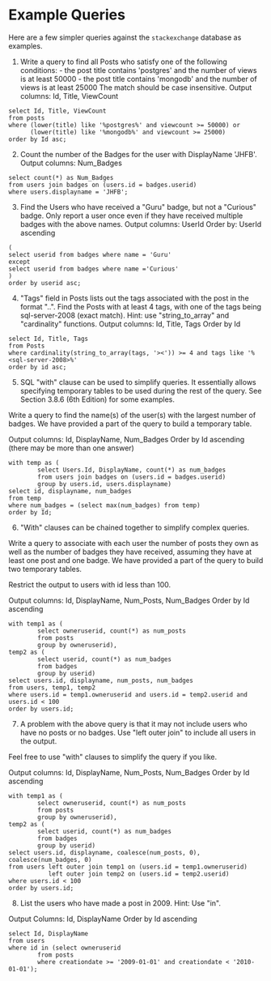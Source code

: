 # Example Queries

Here are a few simpler queries against the `stackexchange` database as examples.

1. Write a query to find all Posts who satisfy one of the following conditions:
       - the post title contains 'postgres' and the number of views is at least 50000
       - the post title contains 'mongodb' and the number of views is at least 25000
The match should be case insensitive.
Output columns: Id, Title, ViewCount

```
select Id, Title, ViewCount
from posts
where (lower(title) like '%postgres%' and viewcount >= 50000) or 
      (lower(title) like '%mongodb%' and viewcount >= 25000)
order by Id asc;
```

2. Count the number of the Badges for the user with DisplayName 'JHFB'.
Output columns: Num_Badges

```
select count(*) as Num_Badges
from users join badges on (users.id = badges.userid)
where users.displayname = 'JHFB';
```


3. Find the Users who have received a "Guru" badge, but not a "Curious" badge.
Only report a user once even if they have received multiple badges with the above names.
Output columns: UserId
Order by: UserId ascending

```
(
select userid from badges where name = 'Guru' 
except 
select userid from badges where name ='Curious'
)
order by userid asc;
```

4. "Tags" field in Posts lists out the tags associated with the post in the format "<tag1><tag2>..<tagn>".
Find the Posts with at least 4 tags, with one of the tags being sql-server-2008 (exact match).
Hint: use "string_to_array" and "cardinality" functions.
Output columns: Id, Title, Tags
Order by Id
```
select Id, Title, Tags
from Posts 
where cardinality(string_to_array(tags, '><')) >= 4 and tags like '%<sql-server-2008>%'
order by id asc;
```


5. SQL "with" clause can be used to simplify queries. It essentially allows
specifying temporary tables to be used during the rest of the query. See Section
3.8.6 (6th Edition) for some examples.

Write a query to find the name(s) of the user(s) with the largest number of badges. 
We have provided a part of the query to build a temporary table.

Output columns: Id, DisplayName, Num_Badges
Order by Id ascending (there may be more than one answer)
```
with temp as (
        select Users.Id, DisplayName, count(*) as num_badges 
        from users join badges on (users.id = badges.userid)
        group by users.id, users.displayname)
select id, displayname, num_badges
from temp 
where num_badges = (select max(num_badges) from temp)
order by Id;
```

6. "With" clauses can be chained together to simplify complex queries. 

Write a query to associate with each user the number of posts they own as well as the
number of badges they have received, assuming they have at least one post and
one badge. We have provided a part of the query to build two temporary tables.

Restrict the output to users with id less than 100.

Output columns: Id, DisplayName, Num_Posts, Num_Badges
Order by Id ascending

```
with temp1 as (
        select owneruserid, count(*) as num_posts
        from posts
        group by owneruserid),
temp2 as (
        select userid, count(*) as num_badges
        from badges
        group by userid)
select users.id, displayname, num_posts, num_badges
from users, temp1, temp2 
where users.id = temp1.owneruserid and users.id = temp2.userid and users.id < 100
order by users.id;
```

7. A problem with the above query is that it may not include users who have no posts or no badges.
Use "left outer join" to include all users in the output.

Feel free to use "with" clauses to simplify the query if you like.

Output columns: Id, DisplayName, Num_Posts, Num_Badges
Order by Id ascending

```
with temp1 as (
        select owneruserid, count(*) as num_posts
        from posts
        group by owneruserid),
temp2 as (
        select userid, count(*) as num_badges
        from badges
        group by userid)
select users.id, displayname, coalesce(num_posts, 0), coalesce(num_badges, 0)
from users left outer join temp1 on (users.id = temp1.owneruserid) 
           left outer join temp2 on (users.id = temp2.userid)
where users.id < 100
order by users.id;
```

8. List the users who have made a post in 2009.
Hint: Use "in".

Output Columns: Id, DisplayName
Order by Id ascending

```
select Id, DisplayName
from users
where id in (select owneruserid 
        from posts 
        where creationdate >= '2009-01-01' and creationdate < '2010-01-01');
```
